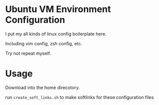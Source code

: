 # Ubuntu VM Environment Configuration

I put my all kinds of linux config boilerplate here.

Including vim config, zsh config, etc.

Try not repeat myself.

# Usage

Download into the home direcotory.

run `create_soft_links.sh` to make softlinks for these configuration files

